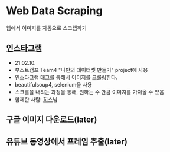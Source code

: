 # Web Data Scraping

웹에서 이미지를 자동으로 스크랩하기

## [인스타그램](https://github.com/bsm8734/Data-Crawling/blob/main/instagram/instagram-crawling.md)

- 21.02.10.
- 부스트캠프 Team4 "나만의 데이터셋 만들기" project에 사용
- 인스타그램 태그를 통해서 이미지를 크롤링한다.
- beautifulsoup4, selenium을 사용
- 스크롤을 내리는 과정을 통해, 원하는 수 만큼 이미지를 가져올 수 있음
- 함께한 사람: [히스](https://github.com/Heeseok-Jeong)님

## 구글 이미지 다운로드(later)

## 유튜브 동영상에서 프레임 추출(later)
